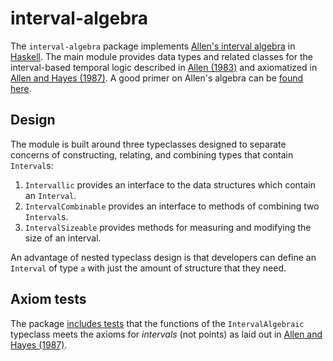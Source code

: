 # interval-algebra

The `interval-algebra` package implements [Allen's interval algebra](https://www.ics.uci.edu/~alspaugh/cls/shr/allen.html) in [Haskell](https://www.haskell.org). The main module provides data types and related classes for the interval-based temporal logic described in [Allen (1983)](https://doi.org/10.1145/182.358434) and axiomatized in [Allen and Hayes (1987)](https://doi.org/10.1111/j.1467-8640.1989.tb00329.x). A good primer on Allen's algebra can be [found here](https://thomasalspaugh.org/pub/fnd/allen.html).

## Design

The module is built around three typeclasses designed to separate concerns of constructing, relating, and combining types that contain `Interval`s:

1. `Intervallic` provides an interface to the data structures which contain an `Interval`.
2. `IntervalCombinable` provides an interface to methods of combining two `Interval`s.
3. `IntervalSizeable` provides methods for measuring and modifying the size of an interval.

An advantage of nested typeclass design is that developers can define an `Interval` of type `a` with just the amount of structure that they need.

## Axiom tests

The package [includes tests](test/IntervalAlgebraSpec.hs) that the functions of the `IntervalAlgebraic` typeclass meets the axioms for _intervals_ (not points) as laid out in [Allen and Hayes (1987)](https://doi.org/10.1111/j.1467-8640.1989.tb00329.x).
